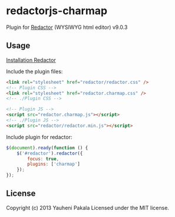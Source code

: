 redactorjs-charmap
========================

Plugin for [Redactor](http://imperavi.com/redactor/) (WYSIWYG html editor) v9.0.3

Usage
------------------------
[Installation Redactor](http://imperavi.com/redactor/docs/)


Include the plugin files:

```html
<link rel="stylesheet" href="redactor/redactor.css" />
<!-- Plugin CSS -->
<link rel="stylesheet" href="redactor.charmap.css" />
<!-- ./Plugin CSS -->

<!-- Plugin JS -->
<script src="redactor.charmap.js"></script>
<!-- ./Plugin JS -->
<script src="redactor/redactor.min.js"></script>
```

Include plugin for redactor:
```javascript
$(document).ready(function () {
	$('#redactor').redactor({
		focus: true,
		plugins: ['charmap']
	});
});
```


License
-------
Copyright (c) 2013 Yauheni Pakala Licensed under the MIT license.

